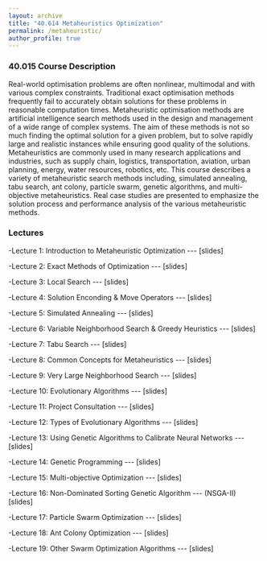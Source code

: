 ```yaml
---
layout: archive
title: "40.614 Metaheuristics Optimization"
permalink: /metaheuristic/
author_profile: true
---
```


<h3>40.015 Course Description</h3>

Real-world optimisation problems are often nonlinear, multimodal and with various complex constraints. Traditional exact optimisation methods frequently fail to accurately obtain solutions for these problems in reasonable computation times. Metaheuristic optimisation methods are artificial intelligence search methods used in the design and management of a wide range of complex systems. The aim of these methods is not so much finding the optimal solution for a given problem, but to solve rapidly large and realistic instances while ensuring good quality of the solutions. Metaheuristics are commonly used in many research applications and industries, such as supply chain, logistics, transportation, aviation, urban planning, energy, water resources, robotics, etc. This course describes a variety of metaheuristic search methods including, simulated annealing, tabu search, ant colony, particle swarm, genetic algorithms, and multi-objective metaheuristics. Real case studies are presented to emphasize the solution process and performance analysis of the various metaheuristic methods. 

<h3>Lectures</h3>

-Lecture 1: Introduction to Metaheuristic Optimization --- [slides]

-Lecture 2: Exact Methods of Optimization --- [slides]

-Lecture 3: Local Search --- [slides]

-Lecture 4: Solution Enconding & Move Operators --- [slides]

-Lecture 5: Simulated Annealing --- [slides]

-Lecture 6: Variable Neighborhood Search & Greedy Heuristics --- [slides]

-Lecture 7: Tabu Search --- [slides]

-Lecture 8: Common Concepts for Metaheuristics --- [slides]

-Lecture 9: Very Large Neighborhood Search --- [slides]

-Lecture 10: Evolutionary Algorithms --- [slides]

-Lecture 11: Project Consultation --- [slides]

-Lecture 12: Types of Evolutionary Algorithms --- [slides]

-Lecture 13: Using Genetic Algorithms to Calibrate Neural Networks --- [slides]

-Lecture 14: Genetic Programming --- [slides]

-Lecture 15: Multi-objective Optimization --- [slides]

-Lecture 16: Non-Dominated Sorting Genetic Algorithm --- (NSGA-II) [slides]

-Lecture 17: Particle Swarm Optimization --- [slides]

-Lecture 18: Ant Colony Optimization --- [slides]

-Lecture 19: Other Swarm Optimization Algorithms --- [slides]

